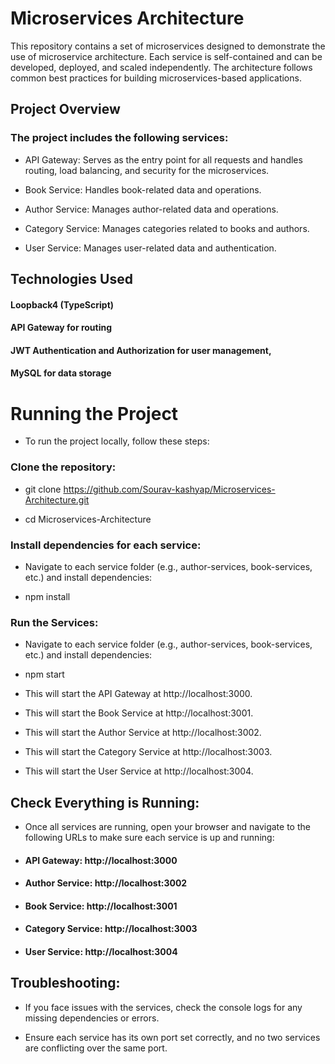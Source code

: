 # Microservices Architecture

This repository contains a set of microservices designed to demonstrate the use of microservice architecture. Each service is self-contained and can be developed, deployed, and scaled independently. The architecture follows common best practices for building microservices-based applications.

## Project Overview

### The project includes the following services:

- API Gateway: Serves as the entry point for all requests and handles routing, load balancing, and security for the microservices.

- Book Service: Handles book-related data and operations.

- Author Service: Manages author-related data and operations.

- Category Service: Manages categories related to books and authors.

- User Service: Manages user-related data and authentication.

## Technologies Used

#### Loopback4 (TypeScript)

#### API Gateway for routing

#### JWT Authentication and Authorization for user management,

#### MySQL for data storage

# Running the Project

- To run the project locally, follow these steps:

### Clone the repository:

- git clone https://github.com/Sourav-kashyap/Microservices-Architecture.git

- cd Microservices-Architecture

### Install dependencies for each service:

- Navigate to each service folder (e.g., author-services, book-services, etc.) and install dependencies:

- npm install

### Run the Services:

- Navigate to each service folder (e.g., author-services, book-services, etc.) and install dependencies:

- npm start

- This will start the API Gateway at http://localhost:3000.

- This will start the Book Service at http://localhost:3001.

- This will start the Author Service at http://localhost:3002.

- This will start the Category Service at http://localhost:3003.

- This will start the User Service at http://localhost:3004.

## Check Everything is Running:

- Once all services are running, open your browser and navigate to the following URLs to make sure each service is up and running:

- #### API Gateway: http://localhost:3000

- #### Author Service: http://localhost:3002

- #### Book Service: http://localhost:3001

- #### Category Service: http://localhost:3003

- #### User Service: http://localhost:3004

## Troubleshooting:

- If you face issues with the services, check the console logs for any missing dependencies or errors.

- Ensure each service has its own port set correctly, and no two services are conflicting over the same port.
